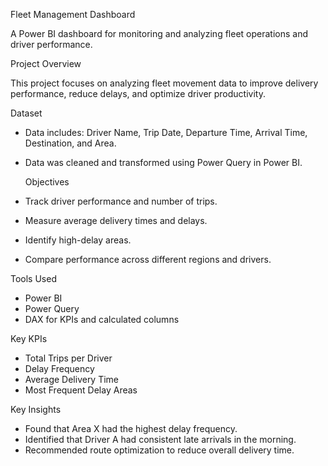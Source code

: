 Fleet Management Dashboard

A Power BI dashboard for monitoring and analyzing fleet operations and driver performance.

Project Overview

This project focuses on analyzing fleet movement data to improve delivery performance, reduce delays, and optimize driver productivity.

Dataset

- Data includes: Driver Name, Trip Date, Departure Time, Arrival Time, Destination, and Area.
- Data was cleaned and transformed using Power Query in Power BI.

  Objectives
- Track driver performance and number of trips.
- Measure average delivery times and delays.
- Identify high-delay areas.
- Compare performance across different regions and drivers.

Tools Used

- Power BI
- Power Query
- DAX for KPIs and calculated columns

 Key KPIs
 
- Total Trips per Driver
- Delay Frequency
- Average Delivery Time
- Most Frequent Delay Areas


 Key Insights
 
- Found that Area X had the highest delay frequency.
- Identified that Driver A had consistent late arrivals in the morning.
- Recommended route optimization to reduce overall delivery time.

